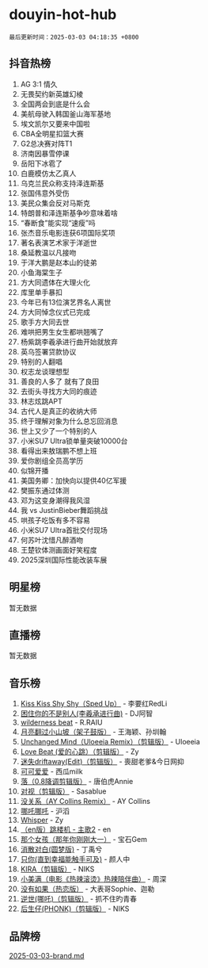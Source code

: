 # douyin-hot-hub

`最后更新时间：2025-03-03 04:18:35 +0800`

## 抖音热榜

1. AG 3:1 情久
1. 无畏契约新英雄幻棱
1. 全国两会到底是什么会
1. 美航母驶入韩国釜山海军基地
1. 埃文凯尔又要来中国啦
1. CBA全明星扣篮大赛
1. G2总决赛对阵T1
1. 济南因暴雪停课
1. 岳阳下冰雹了
1. 白鹿模仿太乙真人
1. 乌克兰民众称支持泽连斯基
1. 张国伟意外受伤
1. 美民众集会反对马斯克
1. 特朗普和泽连斯基争吵意味着啥
1. “春断食”能实现“速瘦”吗
1. 张杰音乐电影连获6项国际奖项
1. 著名表演艺术家于洋逝世
1. 桑延教温以凡接吻
1. 于洋大鹏是赵本山的徒弟
1. 小鱼海棠生子
1. 方大同遗体在大理火化
1. 库里单手暴扣
1. 今年已有13位演艺界名人离世
1. 方大同悼念仪式已完成
1. 歌手方大同去世
1. 难哄把男生女生都哄翘嘴了
1. 杨紫跳李羲承进行曲开始就放弃
1. 英乌签署贷款协议
1. 特别的人翻唱
1. 权志龙谈理想型
1. 善良的人多了 就有了良田
1. 去街头寻找方大同的痕迹
1. 林志炫跳APT
1. 古代人是真正的收纳大师
1. 终于理解对象为什么总忘回消息
1. 世上又少了一个特别的人
1. 小米SU7 Ultra锁单量突破10000台
1. 看得出来敖瑞鹏不想上班
1. 爱你剧组全员高学历
1. 似锦开播
1. 美国务卿：加快向以提供40亿军援
1. 樊振东通过体测
1. 邓为这变身潮得我风湿
1. 我 vs JustinBieber舞蹈挑战
1. 哄孩子吃饭有多不容易
1. 小米SU7 Ultra首批交付现场
1. 何苏叶沈惜凡醉酒吻
1. 王楚钦体测画面好笑程度
1. 2025深圳国际性能改装车展

## 明星榜

暂无数据

## 直播榜

暂无数据

## 音乐榜

1. [Kiss Kiss Shy Shy（Sped Up）](https://sf3-cdn-tos.douyinstatic.com/obj/tos-cn-ve-2774/oYpXDAeGgQK0zfPaji7iKUixpCXFGILeLGmvYA) - 李要红RedLi
1. [困住你的不是别人(李羲承进行曲)](https://sf5-hl-cdn-tos.douyinstatic.com/obj/tos-cn-ve-2774/okWrrVL1iQGZbfHVeCPAe7IaerYfM2jEQi5mNI) - DJ阿智
1. [wilderness beat](https://sf3-cdn-tos.douyinstatic.com/obj/tos-cn-ve-2774/o0oBmODSFCpfFdLRGzAAFC2ah9AIMEQfAOueVE) - R.RAIU
1. [月亮翻过小山坡（架子鼓版）](https://sf3-cdn-tos.douyinstatic.com/obj/tos-cn-ve-2774/oMNeN2LYSVP6MMtoAQFGfeQDeftQqYPEErIl8Y) - 王海颖、孙圳翰
1. [Unchanged Mind（Uloeeia Remix）（剪辑版）](https://sf5-hl-cdn-tos.douyinstatic.com/obj/tos-cn-ve-2774/oIHYu1YfsziJqmggAqBsXOiiI2Y1QB6I61RsMW) - Uloeeia
1. [Love Beat  (爱的心跳）（剪辑版）](https://sf3-cdn-tos.douyinstatic.com/obj/tos-cn-ve-2774/oUlARwvEINIisZ9nCnKMZiYFGfCCYLtDADDBge) - Zy
1. [迷失driftaway(Edit)（剪辑版）](https://sf3-cdn-tos.douyinstatic.com/obj/tos-cn-ve-2774/ogaa1xGNeFO6FCaMgO8PzzAceEI4fBLDMi15H3) - 喪甜老爹&今日网抑
1. [可可爱爱](https://sf3-cdn-tos.douyinstatic.com/obj/tos-cn-ve-2774/0deb1e75aea643b9927ba26aaafa29dd) - 西瓜milk
1. [落（0.8降调剪辑版）](https://sf3-cdn-tos.douyinstatic.com/obj/tos-cn-ve-2774/ociN0WUv3APijBYr6DUmAHmdkZ5MjM6gIF3iA) - 唐伯虎Annie
1. [对视（剪辑版）](https://sf3-cdn-tos.douyinstatic.com/obj/tos-cn-ve-2774/ogKtIhiB0WfAa18F9z3uWODMtZi2ysB1VuAIsQ) - Sasablue
1. [没关系（AY Collins Remix）](https://sf3-cdn-tos.douyinstatic.com/obj/tos-cn-ve-2774/oIBbI5Ghw4zdUCQMJrDEFaAQilZP3EIDSi7MW) - AY Collins
1. [哪吒哪吒](https://sf3-cdn-tos.douyinstatic.com/obj/tos-cn-ve-2774/oUkQCgCDnBanFehFEFQDxCQntAOIfp9gyZYFVo) - 沪滔
1. [Whisper](https://sf3-cdn-tos.douyinstatic.com/obj/tos-cn-ve-2774/oEeYKDxIDCFuArkftgkGqCnG7xZtRC2rEMKBQi) - Zy
1. [（en版）跳楼机 - 主歌2](https://sf3-cdn-tos.douyinstatic.com/obj/tos-cn-ve-2774/oklN6GvgQ2L8DpPeaAGf1gPeyKzjXFwHIwoCZv) - en
1. [那个女孩（那年你刚刚大一）](https://sf5-hl-cdn-tos.douyinstatic.com/obj/tos-cn-ve-2774/o4IZw7TlivwiBBBMA2rIgWrGNIrjFroh6bPqQ) - 宝石Gem
1. [消散对白(圆梦版)](https://sf3-cdn-tos.douyinstatic.com/obj/tos-cn-ve-2774/og4jB5I5IizzoZVAAAzWgBMAsMDWoArfwBOiFs) - 丁禹兮
1. [只你(直到幸福能触手可及)](https://sf3-cdn-tos.douyinstatic.com/obj/tos-cn-ve-2774/o0lBkRDzFTeaVSUz3ZZSCBVtZ5DIMQGfgmEAuE) - 颜人中
1. [KIRA（剪辑版）](https://sf3-cdn-tos.douyinstatic.com/obj/tos-cn-ve-2774/o0Bq3TvdHqOfzihWrHyABMociuMA3Inwsbx9Wi) - NIKS
1. [小美满（电影《热辣滚烫》热辣陪伴曲）](https://sf3-cdn-tos.douyinstatic.com/obj/tos-cn-ve-2774/o0GAn2lSgfZIDUgtevCGDQYnFg4CwnrBaxbTZL) - 周深
1. [没有如果（热恋版）](https://sf3-cdn-tos.douyinstatic.com/obj/tos-cn-ve-2774/o4iETqbxIThtCXlBeV0DfAhZsbCFGhagYupnMx) - 大表哥Sophie、迦勒
1. [逆世(哪吒)（剪辑版）](https://sf5-hl-cdn-tos.douyinstatic.com/obj/tos-cn-ve-2774/oMIEZAfEogrLnzfDWMBiZKCWuXIUFLtRDsOFWs) - 抓不住旳青春
1. [后生仔(PHONK)（剪辑版）](https://sf3-cdn-tos.douyinstatic.com/obj/tos-cn-ve-2774/o0TzmfumdQAJ1aGG9F5LfTXIYeGcqYKRPAeFdJ) - NIKS

## 品牌榜

[2025-03-03-brand.md](2025-03-03-brand.md)
